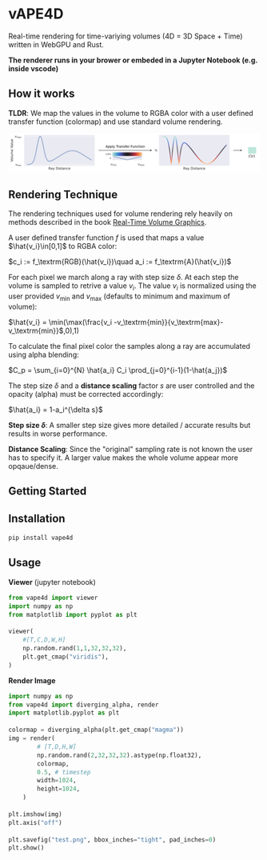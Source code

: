 # vAPE4D
Real-time rendering for time-variying volumes (4D = 3D Space + Time) written in WebGPU and Rust.

**The renderer runs in your brower or embeded in a Jupyter Notebook (e.g. inside vscode)**

## How it works

**TLDR**: We map the values in the volume to RGBA color with a user defined transfer function (colormap) and use standard volume rendering.

![Volume Rendering](img/volume_rendering.svg)

## Rendering Technique
The rendering techniques used for volume rendering rely heavily on methods described in the book [Real-Time Volume Graphics](http://www.real-time-volume-graphics.org/).

A user defined transfer function $f$ is used that maps a value $\hat{v_i}\in[0,1]$ to RGBA color:   

$c_i := f_\textrm{RGB}(\hat{v_i})\quad a_i := f_\textrm{A}(\hat{v_i})$


For each pixel we march along a ray with step size $\delta$. At each step the volume is sampled to retrive a value $v_i$. The value $v_i$ is normalized using the user provided $v_\textrm{min}$ and $v_\textrm{max}$ (defaults to minimum and maximum of volume):

$\hat{v_i} = \min(\max(\frac{v_i -v_\textrm{min}}{v_\textrm{max}-v_\textrm{min}}$,0),1)

To calculate the final pixel color the samples along a ray are accumulated using alpha blending:

$C_p = \sum_{i=0}^{N} \hat{a_i} C_i \prod_{j=0}^{i-1}(1-\hat{a_j})$

The step size $\delta$ and a **distance scaling** factor $s$ are user controlled and the opacity (alpha) must be corrected accordingly:

$\hat{a_i} = 1-a_i^{\delta s}$

**Step size $\delta$**: A smaller step size gives more detailed / accurate results but results in worse performance.

**Distance Scaling**: Since the "original" sampling rate is not known the user has to specify it. A larger value makes the whole volume appear more opqaue/dense.

## Getting Started

## Installation

```bash
pip install vape4d
```

## Usage

**Viewer** (jupyter notebook)
```python
from vape4d import viewer
import numpy as np
from matplotlib import pyplot as plt

viewer(
    #[T,C,D,W,H]
    np.random.rand(1,1,32,32,32),
    plt.get_cmap("viridis"),   
)
```

**Render Image**
```python
import numpy as np
from vape4d import diverging_alpha, render
import matplotlib.pyplot as plt

colormap = diverging_alpha(plt.get_cmap("magma"))
img = render(
        # [T,D,H,W]
        np.random.rand(2,32,32,32).astype(np.float32),
        colormap,
        0.5, # timestep
        width=1024,
        height=1024,
    )

plt.imshow(img)
plt.axis("off")

plt.savefig("test.png", bbox_inches="tight", pad_inches=0)
plt.show()
```

